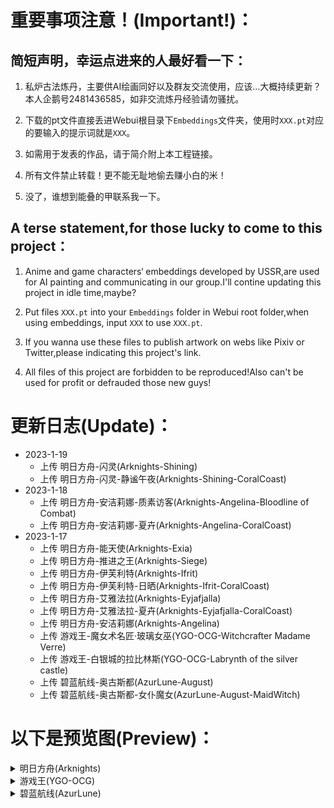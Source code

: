   # 重要事项注意！(Important!)：
 ## 简短声明，幸运点进来的人最好看一下：
  
 1. 私炉古法炼丹，主要供AI绘画同好以及群友交流使用，应该...大概持续更新？
    本人企鹅号2481436585，如非交流炼丹经验请勿骚扰。
    
 2. 下载的pt文件直接丢进Webui根目录下`Embeddings`文件夹，使用时`XXX.pt`对应的要输入的提示词就是`XXX`。
   
 3. 如需用于发表的作品，请于简介附上本工程链接。
   
 4. 所有文件禁止转载！更不能无耻地偷去赚小白的米！
 
 5. 没了，谁想到能叠的甲联系我一下。
   
 ## A terse statement,for those lucky to come to this project：
   
 1. Anime and game characters‘ embeddings developed by USSR,are used for AI painting and communicating in our group.I'll contine updating this project in idle         time,maybe?
 
 2. Put files `XXX.pt` into your `Embeddings` folder in Webui root folder,when using embeddings, input `XXX` to use `XXX.pt`.
   
 3. If you wanna use these files to publish artwork on webs like Pixiv or Twitter,please indicating this project's link.
   
 4. All files of this project are forbidden to be reproduced!Also can't be used for profit or defrauded those new guys!

  # 更新日志(Update)：
 - 2023-1-19
   + 上传 明日方舟-闪灵(Arknights-Shining)
   + 上传 明日方舟-闪灵-静谧午夜(Arknights-Shining-CoralCoast)
 - 2023-1-18
   + 上传 明日方舟-安洁莉娜-质素访客(Arknights-Angelina-Bloodline of Combat)
   + 上传 明日方舟-安洁莉娜-夏卉(Arknights-Angelina-CoralCoast)
 - 2023-1-17
   + 上传 明日方舟-能天使(Arknights-Exia)
   + 上传 明日方舟-推进之王(Arknights-Siege)
   + 上传 明日方舟-伊芙利特(Arknights-Ifrit)
   + 上传 明日方舟-伊芙利特-日晒(Arknights-Ifrit-CoralCoast)
   + 上传 明日方舟-艾雅法拉(Arknights-Eyjafjalla)
   + 上传 明日方舟-艾雅法拉-夏卉(Arknights-Eyjafjalla-CoralCoast)
   + 上传 明日方舟-安洁莉娜(Arknights-Angelina)
   + 上传 游戏王-魔女术名匠·玻璃女巫(YGO-OCG-Witchcrafter Madame Verre)
   + 上传 游戏王-白银城的拉比林斯(YGO-OCG-Labrynth of the silver castle)
   + 上传 碧蓝航线-奥古斯都(AzurLune-August)
   + 上传 碧蓝航线-奥古斯都-女仆魔女(AzurLune-August-MaidWitch)
 
  # 以下是预览图(Preview)：
 
 <details>
 
 <summary>明日方舟(Arknights)</summary>
 
 <details>
 <summary>能天使(Exia)</summary>
    
 ![](https://github.com/USSR-Alt3/Embeddings/blob/63e989d04be7c2cc2d39106a28699dc89fc74e2b/%E9%A2%84%E8%A7%88%E5%9B%BE/%E8%83%BD%E5%A4%A9%E4%BD%BF(Exia).png)
 </details>
 
 <details>
 <summary>推进之王(Siege)</summary>
    
 ![](https://github.com/USSR-Alt3/Embeddings/blob/0d842f2f6290f5c16a18a15dbc899acd9b2cb360/%E9%A2%84%E8%A7%88%E5%9B%BE/%E6%8E%A8%E8%BF%9B%E4%B9%8B%E7%8E%8B(Siege).png)
 </details>
 
 <details>
 <summary>伊芙利特+伊芙利特-日晒(Ifrit)</summary>
    
 ![](https://github.com/USSR-Alt3/Embeddings/blob/004bb95cd435dd684d8395290a7edb7b52232435/%E9%A2%84%E8%A7%88%E5%9B%BE/%E4%BC%8A%E8%8A%99%E5%88%A9%E7%89%B9(Ifrit).png)
 ![](https://github.com/USSR-Alt3/Embeddings/blob/0d842f2f6290f5c16a18a15dbc899acd9b2cb360/%E9%A2%84%E8%A7%88%E5%9B%BE/%E4%BC%8A%E8%8A%99%E5%88%A9%E7%89%B9-%E6%97%A5%E6%99%92(Ifrit).png)
 </details>
 
 <details>
 <summary>艾雅法拉+艾雅法拉-夏卉(Eyjafjalla)</summary>
 
 ![](https://github.com/USSR-Alt3/Embeddings/blob/0d842f2f6290f5c16a18a15dbc899acd9b2cb360/%E9%A2%84%E8%A7%88%E5%9B%BE/%E8%89%BE%E9%9B%85%E6%B3%95%E6%8B%89(Eyjafjalla).png)
 ![](https://github.com/USSR-Alt3/Embeddings/blob/0d842f2f6290f5c16a18a15dbc899acd9b2cb360/%E9%A2%84%E8%A7%88%E5%9B%BE/%E8%89%BE%E9%9B%85%E6%B3%95%E6%8B%89-%E5%A4%8F%E5%8D%89(Eyjafjalla).png)
 </details>
 
 <details>
 <summary>安洁莉娜+安洁莉娜-质素访客+安洁莉娜-夏卉(Angelina)</summary>
    
 ![](https://github.com/USSR-Alt3/Embeddings/blob/0d842f2f6290f5c16a18a15dbc899acd9b2cb360/%E9%A2%84%E8%A7%88%E5%9B%BE/%E5%AE%89%E6%B4%81%E8%8E%89%E5%A8%9C(Angelina).png)
 ![](https://github.com/USSR-Alt3/Embeddings/blob/683293c71bb840dad055e38c038d1d1a9a2fbc6f/%E9%A2%84%E8%A7%88%E5%9B%BE/%E5%AE%89%E6%B4%81%E8%8E%89%E5%A8%9C-%E8%B4%A8%E7%B4%A0%E8%AE%BF%E5%AE%A2(Angelina).png)
 ![](https://github.com/USSR-Alt3/Embeddings/blob/683293c71bb840dad055e38c038d1d1a9a2fbc6f/%E9%A2%84%E8%A7%88%E5%9B%BE/%E5%AE%89%E6%B4%81%E8%8E%89%E5%A8%9C-%E5%A4%8F%E5%8D%89(Angelina).png)
 </details>
 
 <details>
 <summary>闪灵+闪灵-静谧午夜(Shining)</summary>
 
 ![](https://github.com/USSR-Alt3/Embeddings/blob/4a8aa4c32775fe2d9d5d4c1bdf3a508a7cd4ea86/%E9%A2%84%E8%A7%88%E5%9B%BE/%E9%97%AA%E7%81%B5(Shining).png)
 ![](https://github.com/USSR-Alt3/Embeddings/blob/4a8aa4c32775fe2d9d5d4c1bdf3a508a7cd4ea86/%E9%A2%84%E8%A7%88%E5%9B%BE/%E9%97%AA%E7%81%B5-%E9%9D%99%E8%B0%A7%E5%8D%88%E5%A4%9C(Shining-CoralCoast).png)
 </details>
 
 </details>
 
 <details>
 
 <summary>游戏王(YGO-OCG)</summary>
 <details>
 <summary>白银城的拉比林斯(Labrynth of the Silver Castle)</summary>
    
 ![](https://github.com/USSR-Alt3/Embeddings/blob/98104f5414c3a807d66a97a0eefbd67579e72228/%E9%A2%84%E8%A7%88%E5%9B%BE/%E7%99%BD%E9%93%B6%E5%9F%8E%E7%9A%84%E6%8B%89%E6%AF%94%E6%9E%97%E6%96%AF(Labrynth%20of%20the%20silver%20castle).png)
 </details>
 
 <details>
 <summary>魔女术名匠·玻璃女巫(Witchcrafter Madame Verre)</summary>
    
 ![](https://github.com/USSR-Alt3/Embeddings/blob/98104f5414c3a807d66a97a0eefbd67579e72228/%E9%A2%84%E8%A7%88%E5%9B%BE/%E9%AD%94%E5%A5%B3%E6%9C%AF%E5%90%8D%E5%8C%A0%C2%B7%E7%8E%BB%E7%92%83%E5%A5%B3%E5%B7%AB(Witchcrafter%20Madame%20Verre).png)
 </details>
 
 </details>
 
 <details>
 
 <summary>碧蓝航线(AzurLune)</summary>
 
 <details>
 <summary>奥古斯都+奥古斯都-女仆魔女(August)</summary>
 
 ![](https://github.com/USSR-Alt3/Embeddings/blob/98104f5414c3a807d66a97a0eefbd67579e72228/%E9%A2%84%E8%A7%88%E5%9B%BE/%E5%A5%A5%E5%8F%A4%E6%96%AF%E9%83%BD(August).png)
 ![](https://github.com/USSR-Alt3/Embeddings/blob/98104f5414c3a807d66a97a0eefbd67579e72228/%E9%A2%84%E8%A7%88%E5%9B%BE/%E5%A5%A5%E5%8F%A4%E6%96%AF%E9%83%BD-%E5%A5%B3%E4%BB%86%E9%AD%94%E5%A5%B3(August).png)
 </details>
 
 </details>
